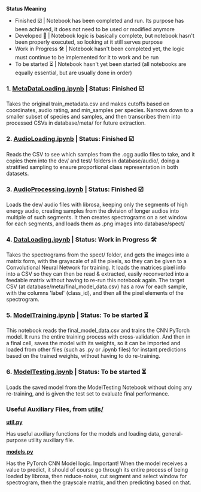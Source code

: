 **Status Meaning**
- Finished ☑️ | Notebook has been completed and run. Its purpose has been achieved, it does not need to be used or modified anymore
- Developed 🚀 | Notebook logic is basically complete, but notebook hasn't been properly executed, so looking at it still serves purpose
- Work in Progress 🛠️ | Notebook hasn't been completed yet, the logic must continue to be implemented for it to work and be run
- To be started ⏳ | Notebook hasn't yet been started (all notebooks are equally essential, but are usually done in order)

### 1. [MetaDataLoading.ipynb](../notebooks/MetaDataLoading.ipynb) | Status: Finished ☑️

Takes the original train_metadata.csv and makes cutoffs based on coordinates, audio rating, and min_samples per species. Narrows down to a smaller subset of species and samples, and then transcribes them into processed CSVs in database/meta/ for future extraction.

### 2. [AudioLoading.ipynb](../notebooks/AudioLoading.ipynb) | Status: Finished ☑️

Reads the CSV to see which samples from the .ogg audio files to take, and it copies them into the dev/ and test/ folders in database/audio/, doing a stratified sampling to ensure proportional class representation in both datasets.

### 3. [AudioProcessing.ipynb](../notebooks/AudioProcessing.ipynb) | Status: Finished ☑️

Loads the dev/ audio files with librosa, keeping only the segments of high energy audio, creating samples from the division of longer audios into multiple of such segments. It then creates spectrograms on a set window for each segments, and loads them as .png images into database/spect/

### 4. [DataLoading.ipynb](../notebooks/DataLoading.ipynb) | Status: Work in Progress 🛠️

Takes the spectrograms from the spect/ folder, and gets the images into a matrix form, with the grayscale of all the pixels, so they can be given to a Convolutional Neural Network for training. It loads the matrices pixel info into a CSV so they can then be read & extracted, easily reconverted into a feedable matrix without having to re-run this notebook again. The target CSV (at database/meta/final_model_data.csv) has a row for each sample, with the columns 'label' (class_id), and then all the pixel elements of the spectrogram.

### 5. [ModelTraining.ipynb](../notebooks/ModelTraining.ipynb) | Status: To be started ⏳

This notebook reads the final_model_data.csv and trains the CNN PyTorch model. It runs the entire training process with cross-validation. And then in a final cell, saves the model with its weights, so it can be imported and loaded from other files (such as .py or .ipynb files) for instant predictions based on the trained weights, without having to do re-training.

### 6. [ModelTesting.ipynb](../notebooks/ModelTesting.ipynb) | Status: To be started ⏳

Loads the saved model from the ModelTesting Notebook without doing any re-training, and is given the test set to evaluate final performance. 

### Useful Auxiliary Files, from [utils/](../utils/)

**[util.py](../utils/util.py)**

Has useful auxiliary functions for the models and loading data, general-purpose utility auxiliary file.

**[models.py](../utils/models.py)**

Has the PyTorch CNN Model logic. Important! When the model receives a value to predict, it should of course go through its entire process of being loaded by librosa, then reduce-noise, cut segment and select window for spectrogram, then the grayscale matrix, and then predicting based on that.
